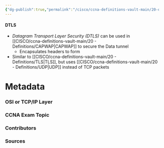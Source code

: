 ```yaml
---
{"dg-publish":true,"permalink":"/cisco/ccna-definitions-vault-main/20-definitions/dtls/","tags":["defs_ccna"]}
---
```


#### DTLS
- *Datagram Transport Layer Security (DTLS)* can be used in [[CISCO/ccna-definitions-vault-main/20 - Definitions/CAPWAP\|CAPWAP]] to secure the Data tunnel
	- Encapsulates headers to form 
- Similar to [[CISCO/ccna-definitions-vault-main/20 - Definitions/TLS\|TLS]], but uses [[CISCO/ccna-definitions-vault-main/20 - Definitions/UDP\|UDP]] instead of TCP packets



# Metadata
### OSI or TCP/IP Layer

### CCNA Exam Topic

### Contributors

### Sources

